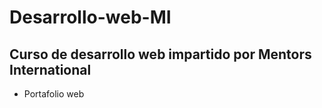 # Desarrollo-web-MI

## Curso de desarrollo web impartido por Mentors International

- Portafolio web
